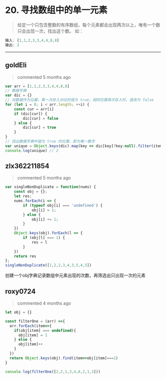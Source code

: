 
 # 20. 寻找数组中的单一元素 
 > 给定一个只包含整数的有序数组，每个元素都会出现两次以上，唯有一个数只会出现一次，找出这个数。
如：
```javascript
输入: [1,1,2,3,3,4,4,8,8]
输出: 2
``` 
 ***
## goldEli 
 > commented 5 months ago 


```js
var arr = [1,1,2,3,3,4,4,8,8]
// 数据字典
var dic = {}
// 将数据作为位置，第一次存入对应的值为 true，相同位置再次存入时，值改为 false
for (let i = 0; i < arr.length; ++i) {
	const cur = arr[i]
    if (dic[cur]) {
		dic[cur] = false
	} else {
		dic[cur] = true
	}
}
// 找出数据字典中值为 true 的位置，即为唯一数字
var unique = Object.keys(dic).map(key => dic[key]?key:null).filter(item => item !== null)[0]
console.log(unique) // 2

```
## zlx362211854 
 > commented 5 months ago 


```javascript
var singleNonDuplicate = function(nums) {
    const obj = {};
    let res;
    nums.forEach(i => {
        if (typeof obj[i] === 'undefined') {
            obj[i] = 1;
        } else {
            obj[i] += 1;
        }
    })
    Object.keys(obj).forEach(l => {
        if (obj[l] === 1) {
            res = l
        }
    })
    return res
};
singleNonDuplicate([1,2,2,3,4,3,5,4,5])

```
创建一个obj字典记录数组中元素出现的次数，再筛选出只出现一次的元素
## roxy0724 
 > commented 4 months ago 


```javascript
let obj = {}

const filterOne = (arr) =>{
  arr.forEach(item=>{
    if(obj[item] === undefined){
      obj[item] = 1
    } else {
      obj[item]++
    }
  })
  return Object.keys(obj).find(item=>obj[item]===1)
}

console.log(filterOne([2,2,1,3,4,6,2,1,3]))

```